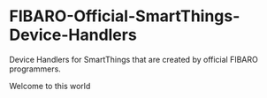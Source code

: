 # FIBARO-Official-SmartThings-Device-Handlers
Device Handlers for SmartThings that are created by official FIBARO programmers.

Welcome to this world
